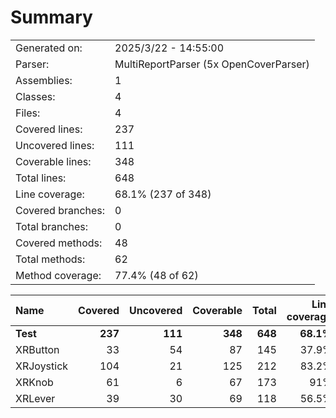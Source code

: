 ﻿# Summary
|||
|:---|:---|
| Generated on: | 2025/3/22 - 14:55:00 |
| Parser: | MultiReportParser (5x OpenCoverParser) |
| Assemblies: | 1 |
| Classes: | 4 |
| Files: | 4 |
| Covered lines: | 237 |
| Uncovered lines: | 111 |
| Coverable lines: | 348 |
| Total lines: | 648 |
| Line coverage: | 68.1% (237 of 348) |
| Covered branches: | 0 |
| Total branches: | 0 |
| Covered methods: | 48 |
| Total methods: | 62 |
| Method coverage: | 77.4% (48 of 62) |

|**Name**|**Covered**|**Uncovered**|**Coverable**|**Total**|**Line coverage**|**Covered**|**Total**|**Branch coverage**|**Covered**|**Total**|**Method coverage**|
|:---|---:|---:|---:|---:|---:|---:|---:|---:|---:|---:|---:|
|**Test**|**237**|**111**|**348**|**648**|**68.1%**|**0**|**0**|****|**48**|**62**|**77.4%**|
|XRButton|33|54|87|145|37.9%|0|0||6|15|40%|
|XRJoystick|104|21|125|212|83.2%|0|0||18|18|100%|
|XRKnob|61|6|67|173|91%|0|0||15|15|100%|
|XRLever|39|30|69|118|56.5%|0|0||9|14|64.2%|
